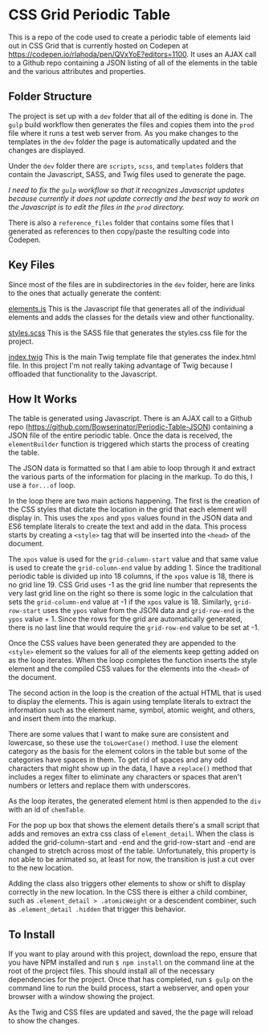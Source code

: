 # CSS Grid Periodic Table

This is a repo of the code used to create a periodic table of elements laid out in CSS Grid that is currently hosted on Codepen at https://codepen.io/rlahoda/pen/QVxYoE?editors=1100. It uses an AJAX call to a Github repo containing a JSON listing of all of the elements in the table and the various attributes and properties.

## Folder Structure
The project is set up with a `dev` folder that all of the editing is done in. The `gulp` build workflow then generates the files and copies them into the `prod` file where it runs a test web server from. As you make changes to the templates in the `dev` folder the page is automatically updated and the changes are displayed.

Under the `dev` folder there are `scripts`, `scss`, and `templates` folders that contain the Javascript, SASS, and Twig files used to generate the page.

_I need to fix the `gulp` workflow so that it recognizes Javascript updates because currently it does not update correctly and the best way to work on the Javascript is to edit the files in the `prod` directory._

There is also a `reference_files` folder that contains some files that I generated as references to then copy/paste the resulting code into Codepen.

## Key Files
Since most of the files are in subdirectories in the `dev` folder, here are links to the ones that actually generate the content:

[elements.js](dev/scripts/elements.js)
This is the Javascript file that generates all of the individual elements and adds the classes for the details view and other functionality.

[styles.scss](dev/scss/styles.scss)
This is the SASS file that generates the styles.css file for the project.

[index.twig](dev/templates/index.twig)
This is the main Twig template file that generates the index.html file. In this project I'm not really taking advantage of Twig because I offloaded that functionality to the Javascript.


## How It Works
The table is generated using Javascript. There is an AJAX call to a Github repo (https://github.com/Bowserinator/Periodic-Table-JSON) containing a JSON file of the entire periodic table. Once the data is received, the `elementBuilder` function is triggered which starts the process of creating the table.

The JSON data is formatted so that I am able to loop through it and extract the various parts of the information for placing in the markup. To do this, I use a `for...of` loop.

In the loop there are two main actions happening. The first is the creation of the CSS styles that dictate the location in the grid that each element will display in. This uses the `xpos` and `ypos` values found in the JSON data and ES6 template literals to create the text and add in the data. This process starts by creating a `<style>` tag that will be inserted into the `<head>` of the document.

The `xpos` value is used for the `grid-column-start` value and that same value is used to create the `grid-column-end` value by adding 1. Since the traditional periodic table is divided up into 18 columns, if the `xpos` value is 18, there is no grid line 19. CSS Grid uses -1 as the grid line number that represents the very last grid line on the right so there is some logic in the calculation that sets the `grid-column-end` value at -1 if the `xpos` value is 18. Similarly, `grid-row-start` uses the `ypos` value from the JSON data and `grid-row-end` is the `ypos` value + 1. Since the rows for the grid are automatically generated, there is no last line that would require the `grid-row-end` value to be set at -1.

Once the CSS values have been generated they are appended to the `<style>` element so the values for all of the elements keep getting added on as the loop iterates. When the loop completes the function inserts the style element and the compiled CSS values for the elements into the `<head>` of the document.

The second action in the loop is the creation of the actual HTML that is used to display the elements. This is again using template literals to extract the information such as the element name, symbol, atomic weight, and others, and insert them into the markup.

There are some values that I want to make sure are consistent and lowercase, so these use the `toLowerCase()` method. I use the element category as the basis for the element colors in the table but some of the categories have spaces in them. To get rid of spaces and any odd characters that might show up in the data, I have a `replace()` method that includes a regex filter to eliminate any characters or spaces that aren't numbers or letters and replace them with underscores.

As the loop iterates, the generated element html is then appended to the `div` with an id of `chemTable`.

For the pop up box that shows the element details there's a small script that adds and removes an extra css class of `element_detail`. When the class is added the grid-column-start and -end and the grid-row-start and -end are changed to stretch across most of the table. Unfortunately, this property is not able to be animated so, at least for now, the transition is just a cut over to the new location.

Adding the class also triggers other elements to show or shift to display correctly in the new location. In the CSS there is either a child combiner, such as `.element_detail > .atomicWeight` or a descendent combiner, such as `.element_detail .hidden` that trigger this behavior.

## To Install
If you want to play around with this project, download the repo, ensure that you have NPM installed and run `$ npm install` on the command line at the root of the project files. This should install all of the necessary dependencies for the project. Once that has completed, run `$ gulp` on the command line to run the build process, start a webserver, and open your browser with a window showing the project.

As the Twig and CSS files are updated and saved, the the page will reload to show the changes.
